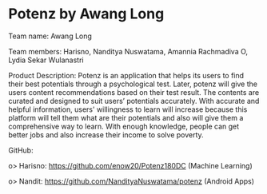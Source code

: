 <h1>Potenz by Awang Long</h1>
Team name: Awang Long

Team members: Harisno, Nanditya Nuswatama, Amannia Rachmadiva O, Lydia Sekar Wulanastri

Product Description: Potenz is an application that helps its users to find their best potentials through a psychological test. Later, potenz will give the users content recommendations based on their test result. The contents are curated and designed to suit users’ potentials accurately. With accurate and helpful information, users' willingness to learn will increase because this platform will tell them what are their potentials and also will give them a comprehensive way to learn. With enough knowledge, people can get better jobs and also increase their income to solve poverty.

GitHub:

o> Harisno: https://github.com/enow20/Potenz180DC (Machine Learning)

o> Nandit: https://github.com/NandityaNuswatama/potenz (Android Apps)
